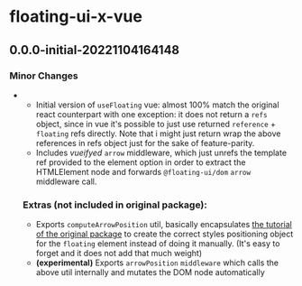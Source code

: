 # floating-ui-x-vue

## 0.0.0-initial-20221104164148

### Minor Changes

- - Initial version of `useFloating` vue: almost 100% match the original react
    counterpart with one exception: it does not return a `refs` object, since in
    vue it's possible to just use returned `reference` + `floating` refs
    directly. Note that i might just return wrap the above references in refs
    object just for the sake of feature-parity.
  - Includes _vueifyed_ `arrow` middleware, which just unrefs the template ref
    provided to the element option in order to extract the HTMLElement node and
    forwards `@floating-ui/dom` `arrow` middleware call.

  ### Extras (not included in original package):

  - Exports `computeArrowPosition` util, basically encapsulates
    [the tutorial of the original package](https://floating-ui.com/docs/tutorial#arrow-middleware)
    to create the correct styles positioning object for the `floating` element
    instead of doing it manually. (It's easy to forget and it does not add that
    much weight)
  - **(experimental)** Exports `arrowPosition` `middleware` which calls the
    above util internally and mutates the DOM node automatically
